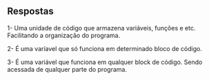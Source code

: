 ## Respostas

1- Uma unidade de código que armazena variáveis, funções e etc. Facilitando a organização do programa.

2- É uma varíavel que só funciona em determinado bloco de código.

3- É uma variável que funciona em qualquer block de código. Sendo acessada de qualquer parte do programa.
